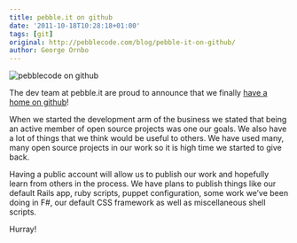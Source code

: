 ```yaml
---
title: pebble.it on github
date: '2011-10-18T10:28:18+01:00'
tags: [git]
original: http://pebblecode.com/blog/pebble-it-on-github/
author: George Ornbo
---
```

<p><img alt="pebblecode on github" src="http://media.tumblr.com/tumblr_lqw97kYnrf1qld9wg.jpg"/></p>
<p>The dev team at pebble.it are proud to announce that we finally <a href="http://github.com/pebblecode">have a home on github</a>!</p>
<p>When we started the development arm of the business we stated that being an active member of open source projects was one our goals. We also have a lot of things that we think would be useful to others. We have used many, many open source projects in our work so it is high time we started to give back.</p>
<p>Having a public account will allow us to publish our work and hopefully learn from others in the process. We have plans to publish things like our default Rails app, ruby scripts, puppet configuration, some work we’ve been doing in F#, our default CSS framework as well as miscellaneous shell scripts.</p>
<p>Hurray!</p>
